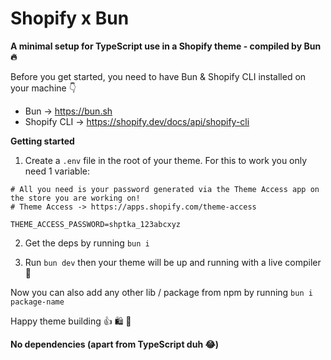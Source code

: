 # Shopify x Bun

**A minimal setup for TypeScript use in a Shopify theme - compiled by Bun 🔥**

Before you get started, you need to have Bun & Shopify CLI installed on your machine 👇

- Bun -> https://bun.sh
- Shopify CLI -> https://shopify.dev/docs/api/shopify-cli

**Getting started**

1. Create a ```.env``` file in the root of your theme. For this to work you only need 1 variable:

```
# All you need is your password generated via the Theme Access app on the store you are working on!
# Theme Access -> https://apps.shopify.com/theme-access

THEME_ACCESS_PASSWORD=shptka_123abcxyz
```
2. Get the deps by running ```bun i```

3. Run ```bun dev``` then your theme will be up and running with a live compiler 🤖

Now you can also add any other lib / package from npm by running ```bun i package-name```

Happy theme building 👍 🛍️ 🛒
 
**No dependencies (apart from TypeScript duh 😂)**
